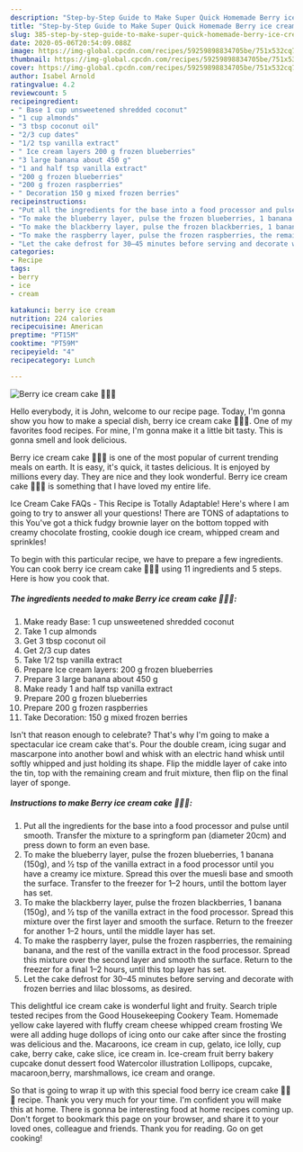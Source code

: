 ```yaml
---
description: "Step-by-Step Guide to Make Super Quick Homemade Berry ice cream cake 🍨🍓🍒"
title: "Step-by-Step Guide to Make Super Quick Homemade Berry ice cream cake 🍨🍓🍒"
slug: 385-step-by-step-guide-to-make-super-quick-homemade-berry-ice-cream-cake
date: 2020-05-06T20:54:09.088Z
image: https://img-global.cpcdn.com/recipes/59259898834705be/751x532cq70/berry-ice-cream-cake-🍨🍓🍒-recipe-main-photo.jpg
thumbnail: https://img-global.cpcdn.com/recipes/59259898834705be/751x532cq70/berry-ice-cream-cake-🍨🍓🍒-recipe-main-photo.jpg
cover: https://img-global.cpcdn.com/recipes/59259898834705be/751x532cq70/berry-ice-cream-cake-🍨🍓🍒-recipe-main-photo.jpg
author: Isabel Arnold
ratingvalue: 4.2
reviewcount: 5
recipeingredient:
- " Base 1 cup unsweetened shredded coconut"
- "1 cup almonds"
- "3 tbsp coconut oil"
- "2/3 cup dates"
- "1/2 tsp vanilla extract"
- " Ice cream layers 200 g frozen blueberries"
- "3 large banana about 450 g"
- "1 and half tsp vanilla extract"
- "200 g frozen blueberries"
- "200 g frozen raspberries"
- " Decoration 150 g mixed frozen berries"
recipeinstructions:
- "Put all the ingredients for the base into a food processor and pulse until smooth. Transfer the mixture to a springform pan (diameter 20cm) and press down to form an even base."
- "To make the blueberry layer, pulse the frozen blueberries, 1 banana (150g), and 1⁄2 tsp of the vanilla extract in a food processor until you have a creamy ice mixture. Spread this over the muesli base and smooth the surface. Transfer to the freezer for 1–2 hours, until the bottom layer has set."
- "To make the blackberry layer, pulse the frozen blackberries, 1 banana (150g), and 1⁄2 tsp of the vanilla extract in the food processor. Spread this mixture over the first layer and smooth the surface. Return to the freezer for another 1–2 hours, until the middle layer has set."
- "To make the raspberry layer, pulse the frozen raspberries, the remaining banana, and the rest of the vanilla extract in the food processor. Spread this mixture over the second layer and smooth the surface. Return to the freezer for a final 1–2 hours, until this top layer has set."
- "Let the cake defrost for 30–45 minutes before serving and decorate with frozen berries and lilac blossoms, as desired."
categories:
- Recipe
tags:
- berry
- ice
- cream

katakunci: berry ice cream 
nutrition: 224 calories
recipecuisine: American
preptime: "PT15M"
cooktime: "PT59M"
recipeyield: "4"
recipecategory: Lunch

---
```



![Berry ice cream cake 🍨🍓🍒](https://img-global.cpcdn.com/recipes/59259898834705be/751x532cq70/berry-ice-cream-cake-🍨🍓🍒-recipe-main-photo.jpg)

Hello everybody, it is John, welcome to our recipe page. Today, I'm gonna show you how to make a special dish, berry ice cream cake 🍨🍓🍒. One of my favorites food recipes. For mine, I'm gonna make it a little bit tasty. This is gonna smell and look delicious.

Berry ice cream cake 🍨🍓🍒 is one of the most popular of current trending meals on earth. It is easy, it's quick, it tastes delicious. It is enjoyed by millions every day. They are nice and they look wonderful. Berry ice cream cake 🍨🍓🍒 is something that I have loved my entire life.

Ice Cream Cake FAQs - This Recipe is Totally Adaptable! Here&#39;s where I am going to try to answer all your questions! There are TONS of adaptations to this You&#39;ve got a thick fudgy brownie layer on the bottom topped with creamy chocolate frosting, cookie dough ice cream, whipped cream and sprinkles!


To begin with this particular recipe, we have to prepare a few ingredients. You can cook berry ice cream cake 🍨🍓🍒 using 11 ingredients and 5 steps. Here is how you cook that.

<!--inarticleads1-->

##### The ingredients needed to make Berry ice cream cake 🍨🍓🍒:

1. Make ready  Base: 1 cup unsweetened shredded coconut
1. Take 1 cup almonds
1. Get 3 tbsp coconut oil
1. Get 2/3 cup dates
1. Take 1/2 tsp vanilla extract
1. Prepare  Ice cream layers: 200 g frozen blueberries
1. Prepare 3 large banana about 450 g
1. Make ready 1 and half tsp vanilla extract
1. Prepare 200 g frozen blueberries
1. Prepare 200 g frozen raspberries
1. Take  Decoration: 150 g mixed frozen berries


Isn&#39;t that reason enough to celebrate? That&#39;s why I&#39;m going to make a spectacular ice cream cake that&#39;s. Pour the double cream, icing sugar and mascarpone into another bowl and whisk with an electric hand whisk until softly whipped and just holding its shape. Flip the middle layer of cake into the tin, top with the remaining cream and fruit mixture, then flip on the final layer of sponge. 

<!--inarticleads2-->

##### Instructions to make Berry ice cream cake 🍨🍓🍒:

1. Put all the ingredients for the base into a food processor and pulse until smooth. Transfer the mixture to a springform pan (diameter 20cm) and press down to form an even base.
1. To make the blueberry layer, pulse the frozen blueberries, 1 banana (150g), and 1⁄2 tsp of the vanilla extract in a food processor until you have a creamy ice mixture. Spread this over the muesli base and smooth the surface. Transfer to the freezer for 1–2 hours, until the bottom layer has set.
1. To make the blackberry layer, pulse the frozen blackberries, 1 banana (150g), and 1⁄2 tsp of the vanilla extract in the food processor. Spread this mixture over the first layer and smooth the surface. Return to the freezer for another 1–2 hours, until the middle layer has set.
1. To make the raspberry layer, pulse the frozen raspberries, the remaining banana, and the rest of the vanilla extract in the food processor. Spread this mixture over the second layer and smooth the surface. Return to the freezer for a final 1–2 hours, until this top layer has set.
1. Let the cake defrost for 30–45 minutes before serving and decorate with frozen berries and lilac blossoms, as desired.


This delightful ice cream cake is wonderful light and fruity. Search triple tested recipes from the Good Housekeeping Cookery Team. Homemade yellow cake layered with fluffy cream cheese whipped cream frosting We were all adding huge dollops of icing onto our cake after since the frosting was delicious and the. Macaroons, ice cream in cup, gelato, ice lolly, cup cake, berry cake, cake slice, ice cream in. Ice-cream fruit berry bakery cupcake donut dessert food Watercolor illustration Lollipops, cupcake, macaroon,berry, marshmallows, ice cream and orange. 

So that is going to wrap it up with this special food berry ice cream cake 🍨🍓🍒 recipe. Thank you very much for your time. I'm confident you will make this at home. There is gonna be interesting food at home recipes coming up. Don't forget to bookmark this page on your browser, and share it to your loved ones, colleague and friends. Thank you for reading. Go on get cooking!
